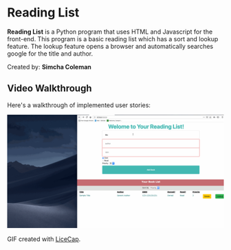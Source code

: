 # Reading List

**Reading List** is a Python program that uses HTML and Javascript for the front-end. This program is a basic reading list which has a sort and lookup feature. The lookup feature opens a browser and automatically searches google for the title and author.

Created by: **Simcha Coleman**

## Video Walkthrough

Here's a walkthrough of implemented user stories:

<img src='walkthroughGif.gif' title='Video Walkthrough' width='' alt='Video Walkthrough' />

GIF created with [LiceCap](http://www.cockos.com/licecap/).
